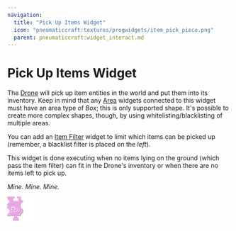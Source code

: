 ```yaml
---
navigation:
  title: "Pick Up Items Widget"
  icon: "pneumaticcraft:textures/progwidgets/item_pick_piece.png"
  parent: pneumaticcraft:widget_interact.md
---
```


# Pick Up Items Widget

The [Drone](../drone.md) will pick up item entities in the world and put them into its inventory. Keep in mind that any [Area](./area.md) widgets connected to this widget must have an area type of *Box*; this is only supported shape. It's possible to create more complex shapes, though, by using whitelisting/blacklisting of multiple areas.

You can add an [Item Filter](./item_filter.md) widget to limit which items can be picked up (remember, a blacklist filter is placed on the *left*).

This widget is done executing when no items lying on the ground (which pass the item filter) can fit in the Drone's inventory or when there are no items left to pick up.

*Mine. Mine. Mine.*

![](item_pick_piece.png)

